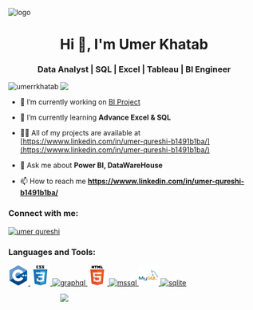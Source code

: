   ![logo](https://github.com/Umer-Khatab/Umer-Khatab/blob/main/Bang.png)
<h1 align="center">Hi 👋, I'm Umer Khatab</h1>
<h3 align="center">Data Analyst | SQL | Excel | Tableau | BI Engineer</h3>
<img align="right" width="400" src="https://user-images.githubusercontent.com/121483602/209650427-2138c8b8-f0d1-4b38-817a-9f6813a06753.png">

<p align="left"> <img src="https://komarev.com/ghpvc/?username=umerrkhatab&label=Profile%20views&color=0e75b6&style=flat" alt="umerrkhatab" /> </p>

- 🔭 I’m currently working on [BI Project](Soon)

- 🌱 I’m currently learning **Advance Excel & SQL**

- 👨‍💻 All of my projects are available at [https://wwww.linkedin.com/in/umer-qureshi-b1491b1ba/](https://wwww.linkedin.com/in/umer-qureshi-b1491b1ba/)

- 💬 Ask me about **Power BI, DataWareHouse**

- 📫 How to reach me **https://wwww.linkedin.com/in/umer-qureshi-b1491b1ba/**

<h3 align="left">Connect with me:</h3>
<p align="left">
<a href="https://linkedin.com/in/umer qureshi" target="blank"><img align="center" src="https://raw.githubusercontent.com/rahuldkjain/github-profile-readme-generator/master/src/images/icons/Social/linked-in-alt.svg" alt="umer qureshi" height="30" width="40" /></a>
</p>

<h3 align="left">Languages and Tools:</h3>
<p align="left"> <a href="https://www.w3schools.com/cpp/" target="_blank" rel="noreferrer"> <img src="https://raw.githubusercontent.com/devicons/devicon/master/icons/cplusplus/cplusplus-original.svg" alt="cplusplus" width="40" height="40"/> </a> <a href="https://www.w3schools.com/css/" target="_blank" rel="noreferrer"> <img src="https://raw.githubusercontent.com/devicons/devicon/master/icons/css3/css3-original-wordmark.svg" alt="css3" width="40" height="40"/> </a> <a href="https://graphql.org" target="_blank" rel="noreferrer"> <img src="https://www.vectorlogo.zone/logos/graphql/graphql-icon.svg" alt="graphql" width="40" height="40"/> </a> <a href="https://www.w3.org/html/" target="_blank" rel="noreferrer"> <img src="https://raw.githubusercontent.com/devicons/devicon/master/icons/html5/html5-original-wordmark.svg" alt="html5" width="40" height="40"/> </a> <a href="https://www.microsoft.com/en-us/sql-server" target="_blank" rel="noreferrer"> <img src="https://www.svgrepo.com/show/303229/microsoft-sql-server-logo.svg" alt="mssql" width="40" height="40"/> </a> <a href="https://www.mysql.com/" target="_blank" rel="noreferrer"> <img src="https://raw.githubusercontent.com/devicons/devicon/master/icons/mysql/mysql-original-wordmark.svg" alt="mysql" width="40" height="40"/> </a> <a href="https://www.sqlite.org/" target="_blank" rel="noreferrer"> <img src="https://www.vectorlogo.zone/logos/sqlite/sqlite-icon.svg" alt="sqlite" width="40" height="40"/> </a> </p>

<img align="right" width="400" src="https://tse4.mm.bing.net/th?id=OIP.oQyjX6kWKEHq5EfK529prAHaGQ&pid=Api&P=0">


